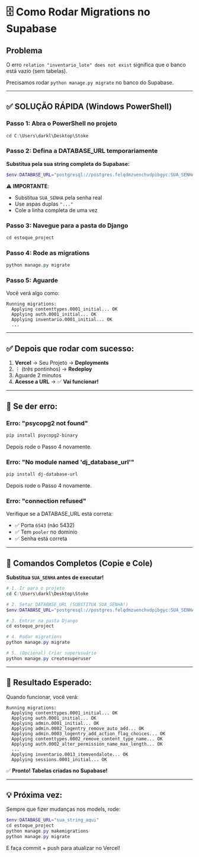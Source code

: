 # 🗄️ Como Rodar Migrations no Supabase

## Problema

O erro `relation "inventario_lote" does not exist` significa que o banco está vazio (sem tabelas).

Precisamos rodar `python manage.py migrate` no banco do Supabase.

---

## ✅ **SOLUÇÃO RÁPIDA (Windows PowerShell)**

### Passo 1: Abra o PowerShell no projeto

```powershell
cd C:\Users\darkl\Desktop\Stoke
```

### Passo 2: Defina a DATABASE_URL temporariamente

**Substitua pela sua string completa do Supabase:**

```powershell
$env:DATABASE_URL="postgresql://postgres.felqdmzuenchvdpibgyc:SUA_SENHA@aws-1-sa-east-1.pooler.supabase.com:6543/postgres"
```

⚠️ **IMPORTANTE**: 
- Substitua `SUA_SENHA` pela senha real
- Use aspas duplas `"..."`
- Cole a linha completa de uma vez

### Passo 3: Navegue para a pasta do Django

```powershell
cd estoque_project
```

### Passo 4: Rode as migrations

```powershell
python manage.py migrate
```

### Passo 5: Aguarde

Você verá algo como:
```
Running migrations:
  Applying contenttypes.0001_initial... OK
  Applying auth.0001_initial... OK
  Applying inventario.0001_initial... OK
  ...
```

---

## ✅ **Depois que rodar com sucesso:**

1. **Vercel** → Seu Projeto → **Deployments**
2. ⋮ (três pontinhos) → **Redeploy**
3. Aguarde 2 minutos
4. **Acesse a URL** → ✅ **Vai funcionar!**

---

## 🐛 **Se der erro:**

### Erro: "psycopg2 not found"

```powershell
pip install psycopg2-binary
```

Depois rode o Passo 4 novamente.

### Erro: "No module named 'dj_database_url'"

```powershell
pip install dj-database-url
```

Depois rode o Passo 4 novamente.

### Erro: "connection refused"

Verifique se a DATABASE_URL está correta:
- ✅ Porta `6543` (não 5432)
- ✅ Tem `pooler` no domínio
- ✅ Senha está correta

---

## 📝 **Comandos Completos (Copie e Cole)**

**Substitua `SUA_SENHA` antes de executar!**

```powershell
# 1. Ir para o projeto
cd C:\Users\darkl\Desktop\Stoke

# 2. Setar DATABASE_URL (SUBSTITUA SUA_SENHA!)
$env:DATABASE_URL="postgresql://postgres.felqdmzuenchvdpibgyc:SUA_SENHA@aws-1-sa-east-1.pooler.supabase.com:6543/postgres"

# 3. Entrar na pasta Django
cd estoque_project

# 4. Rodar migrations
python manage.py migrate

# 5. (Opcional) Criar superusuário
python manage.py createsuperuser
```

---

## 🎯 **Resultado Esperado:**

Quando funcionar, você verá:

```
Running migrations:
  Applying contenttypes.0001_initial... OK
  Applying auth.0001_initial... OK
  Applying admin.0001_initial... OK
  Applying admin.0002_logentry_remove_auto_add... OK
  Applying admin.0003_logentry_add_action_flag_choices... OK
  Applying contenttypes.0002_remove_content_type_name... OK
  Applying auth.0002_alter_permission_name_max_length... OK
  ...
  Applying inventario.0013_itemvendalote... OK
  Applying sessions.0001_initial... OK
```

✅ **Pronto! Tabelas criadas no Supabase!**

---

## 💡 **Próxima vez:**

Sempre que fizer mudanças nos models, rode:

```powershell
$env:DATABASE_URL="sua_string_aqui"
cd estoque_project
python manage.py makemigrations
python manage.py migrate
```

E faça commit + push para atualizar no Vercel!











